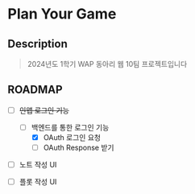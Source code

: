 # Plan Your Game

## Description

> 2024년도 1학기 WAP 동아리 웹 10팀 프로젝트입니다

## ROADMAP

 - [ ] ~~인앱 로그인 기능~~
   - [ ] 백엔드를 통한 로그인 기능
     - [x] OAuth 로그인 요청
     - [ ] OAuth Response 받기
 - [ ] 노트 작성 UI
 - [ ] 플롯 작성 UI

